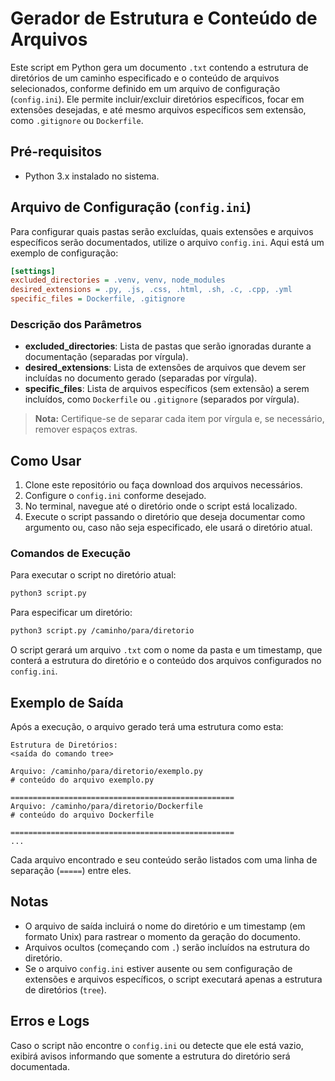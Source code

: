 
# Gerador de Estrutura e Conteúdo de Arquivos

Este script em Python gera um documento `.txt` contendo a estrutura de diretórios de um caminho especificado e o conteúdo de arquivos selecionados, conforme definido em um arquivo de configuração (`config.ini`). Ele permite incluir/excluir diretórios específicos, focar em extensões desejadas, e até mesmo arquivos específicos sem extensão, como `.gitignore` ou `Dockerfile`.

## Pré-requisitos

- Python 3.x instalado no sistema.

## Arquivo de Configuração (`config.ini`)

Para configurar quais pastas serão excluídas, quais extensões e arquivos específicos serão documentados, utilize o arquivo `config.ini`. Aqui está um exemplo de configuração:

```ini
[settings]
excluded_directories = .venv, venv, node_modules
desired_extensions = .py, .js, .css, .html, .sh, .c, .cpp, .yml
specific_files = Dockerfile, .gitignore
```

### Descrição dos Parâmetros

- **excluded_directories**: Lista de pastas que serão ignoradas durante a documentação (separadas por vírgula).
- **desired_extensions**: Lista de extensões de arquivos que devem ser incluídas no documento gerado (separadas por vírgula).
- **specific_files**: Lista de arquivos específicos (sem extensão) a serem incluídos, como `Dockerfile` ou `.gitignore` (separados por vírgula).

> **Nota:** Certifique-se de separar cada item por vírgula e, se necessário, remover espaços extras.

## Como Usar

1. Clone este repositório ou faça download dos arquivos necessários.
2. Configure o `config.ini` conforme desejado.
3. No terminal, navegue até o diretório onde o script está localizado.
4. Execute o script passando o diretório que deseja documentar como argumento ou, caso não seja especificado, ele usará o diretório atual.

### Comandos de Execução

Para executar o script no diretório atual:

```bash
python3 script.py
```

Para especificar um diretório:

```bash
python3 script.py /caminho/para/diretorio
```

O script gerará um arquivo `.txt` com o nome da pasta e um timestamp, que conterá a estrutura do diretório e o conteúdo dos arquivos configurados no `config.ini`.

## Exemplo de Saída

Após a execução, o arquivo gerado terá uma estrutura como esta:

```plaintext
Estrutura de Diretórios:
<saída do comando tree>

Arquivo: /caminho/para/diretorio/exemplo.py
# conteúdo do arquivo exemplo.py

==================================================
Arquivo: /caminho/para/diretorio/Dockerfile
# conteúdo do arquivo Dockerfile

==================================================
...
```

Cada arquivo encontrado e seu conteúdo serão listados com uma linha de separação (`=====`) entre eles.

## Notas

- O arquivo de saída incluirá o nome do diretório e um timestamp (em formato Unix) para rastrear o momento da geração do documento.
- Arquivos ocultos (começando com `.`) serão incluídos na estrutura do diretório.
- Se o arquivo `config.ini` estiver ausente ou sem configuração de extensões e arquivos específicos, o script executará apenas a estrutura de diretórios (`tree`).

## Erros e Logs

Caso o script não encontre o `config.ini` ou detecte que ele está vazio, exibirá avisos informando que somente a estrutura do diretório será documentada.
